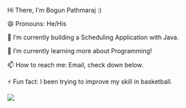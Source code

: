  Hi There, I'm Bogun Pathmaraj :)


😄 Pronouns: He/His

🔭 I’m currently building a Scheduling Application with Java.

🌱 I’m currently learning more about Programming!

📫 How to reach me: Email, check down below.

⚡ Fun fact: I been trying to improve my skill in basketball.


<img src="https://github-readme-stats.vercel.app/api?username=BogunPathmaraj">
